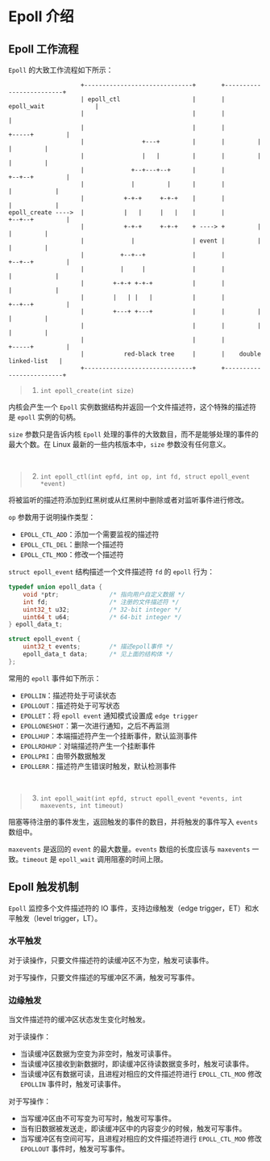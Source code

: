 # Epoll 介绍

## Epoll 工作流程

`Epoll` 的大致工作流程如下所示：

```
                    +------------------------------+       +-------------------------+
                    | epoll_ctl                    |       | epoll_wait              |
                    |                              |       |                         |
                    |                              |       |         +-----+         | 
                    |                +---+         |       |         |     |         |
                    |                |   |         |       |         |     |         |
                    |             +--+---+--+      |       |         +--+--+         | 
                    |             |         |      |       |            |            |
                    |           +-+-+     +-+-+    |       |            |            |
epoll_create ---->  |           |   |     |   |    |       |         +--+--+         | 
                    |           +-+-+     +-+-+    + ----> +         |     |         | 
                    |             |                | event |         |     |         | 
                    |          +--+--+             |       |         +--+--+         | 
                    |          |     |             |       |            |            |
                    |        +-+-+ +-+-+           |       |            |            |
                    |        |   | |   |           |       |         +--+--+         | 
                    |        +---+ +---+           |       |         |     |         | 
                    |                              |       |         |     |         | 
                    |                              |       |         +-----+         | 
                    |           red-black tree     |       |    double linked-list   | 
                    +------------------------------+       +-------------------------+

```

> 1. `int epoll_create(int size)`

内核会产生一个 `Epoll` 实例数据结构并返回一个文件描述符，这个特殊的描述符是 `epoll` 实例的句柄。

`size` 参数只是告诉内核 `Epoll` 处理的事件的大致数目，而不是能够处理的事件的最大个数。在 Linux 最新的一些内核版本中，`size` 参数没有任何意义。

<br/>

> 2. `int epoll_ctl(int epfd, int op, int fd, struct epoll_event *event)`

将被监听的描述符添加到红黑树或从红黑树中删除或者对监听事件进行修改。

`op` 参数用于说明操作类型：

* `EPOLL_CTL_ADD`：添加一个需要监视的描述符
* `EPOLL_CTL_DEL`：删除一个描述符
* `EPOLL_CTL_MOD`：修改一个描述符

`struct epoll_event` 结构描述一个文件描述符 `fd` 的 `epoll` 行为：

```c
typedef union epoll_data {
    void *ptr; 				/* 指向用户自定义数据 */
    int fd; 				/* 注册的文件描述符 */
    uint32_t u32; 			/* 32-bit integer */
    uint64_t u64; 			/* 64-bit integer */
} epoll_data_t;

struct epoll_event {
    uint32_t events; 		/* 描述epoll事件 */
    epoll_data_t data; 		/* 见上面的结构体 */
};
```

常用的 `epoll` 事件如下所示：

* `EPOLLIN`：描述符处于可读状态
* `EPOLLOUT`：描述符处于可写状态
* `EPOLLET`：将 `epoll event` 通知模式设置成 `edge trigger`
* `EPOLLONESHOT`：第一次进行通知，之后不再监测
* `EPOLLHUP`：本端描述符产生一个挂断事件，默认监测事件
* `EPOLLRDHUP`：对端描述符产生一个挂断事件
* `EPOLLPRI`：由带外数据触发
* `EPOLLERR`：描述符产生错误时触发，默认检测事件

<br/>

> 3. `int epoll_wait(int epfd, struct epoll_event *events, int maxevents, int timeout)`

阻塞等待注册的事件发生，返回触发的事件的数目，并将触发的事件写入 `events` 数组中。

`maxevents` 是返回的 `event` 的最大数量。`events` 数组的长度应该与 `maxevents` 一致。`timeout` 是 `epoll_wait` 调用阻塞的时间上限。



## Epoll 触发机制

`Epoll` 监控多个文件描述符的 IO 事件，支持边缘触发（edge trigger，ET）和水平触发（level trigger，LT）。



### 水平触发

对于读操作，只要文件描述符的读缓冲区不为空，触发可读事件。

对于写操作，只要文件描述的写缓冲区不满，触发可写事件。



### 边缘触发

当文件描述符的缓冲区状态发生变化时触发。

对于读操作：
- 当读缓冲区数据为空变为非空时，触发可读事件。
- 当读缓冲区接收到新数据时，即读缓冲区待读数据变多时，触发可读事件。
- 当读缓冲区有数据可读，且进程对相应的文件描述符进行 `EPOLL_CTL_MOD` 修改 `EPOLLIN` 事件时，触发可读事件。

对于写操作：
- 当写缓冲区由不可写变为可写时，触发可写事件。
- 当有旧数据被发送走，即读缓冲区中的内容变少的时候，触发可写事件。
- 当写缓冲区有空间可写，且进程对相应的文件描述符进行 `EPOLL_CTL_MOD` 修改 `EPOLLOUT` 事件时，触发可写事件。

